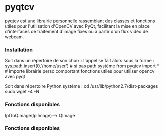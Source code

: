 pyqtcv
======

pyqtcv est une librairie personnelle rassemblant des classes et fonctions utiles pour l'utilisation d'OpenCV avec PyQt, facilitant la mise en place d'interfaces de traitement d'image fixes ou à partir d'un flux vidéo de webcam. 

### Installation 

Soit dans un répertoire de son choix : l'appel se fait alors sous la forme : 
sys.path.insert(0,'/home/user') # si pas path système
from pyqtcv import * # importe librairie perso comportant fonctions utiles pour utiliser opencv avec pyqt

Soit dans répertoire Python système : 
cd /usr/lib/python2.7/dist-packages
sudo wget -4 -N 


### Fonctions disponibles 
IplToQImage(IplImage)--> QImage

### Fonctions disponibles 
